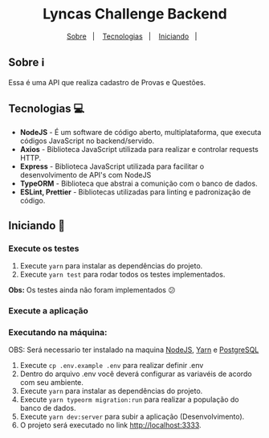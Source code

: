 <h1 align="center">Lyncas Challenge Backend</h1>

<div align="center">
  <p align="center">
    <a href="#sobre-information_source">Sobre</a>&nbsp;&nbsp;&nbsp;|&nbsp;&nbsp;&nbsp;
    <a href="#tecnologias-computer">Tecnologias</a>&nbsp;&nbsp;&nbsp;|&nbsp;&nbsp;&nbsp;
    <a href="#iniciando-rocket">Iniciando</a>&nbsp;&nbsp;&nbsp;|&nbsp;&nbsp;&nbsp;
  </p>
</div>

## Sobre :information_source:

Essa é uma API que realiza cadastro de Provas e Questões.

## Tecnologias :computer:

- **NodeJS** - É um software de código aberto, multiplataforma, que executa códigos JavaScript no backend/servido.
- **Axios** - Biblioteca JavaScript utilizada para realizar e controlar requests HTTP.
- **Express** - Biblioteca JavaScript utilizada para facilitar o desenvolvimento de API's com NodeJS
- **TypeORM** - Biblioteca que abstrai a comunição com o banco de dados.
- **ESLint, Prettier** - Bibliotecas utilizadas para linting e padronização de código.

## Iniciando :rocket:

### Execute os testes

1. Execute `yarn` para instalar as dependências do projeto.
2. Execute `yarn test` para rodar todos os testes implementados.

**Obs:** Os testes ainda não foram implementados :confused:

### Execute a aplicação

### Executando na máquina: 
OBS: Será necessario ter instalado na maquina [NodeJS](https://nodejs.org/en/), [Yarn](https://yarnpkg.com/) e [PostgreSQL](https://www.postgresql.org/)

1. Execute `cp .env.example .env` para realizar definir .env
2. Dentro do arquivo .env você deverá configurar as variavéis de acordo com seu ambiente.
3. Execute `yarn` para instalar as dependências do projeto.
4. Execute `yarn typeorm migration:run` para realizar a população do banco de dados.
2. Execute `yarn dev:server` para subir a aplicação (Desenvolvimento).
3. O projeto será executado no link [http://localhost:3333](http://localhost:3333).